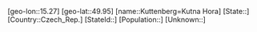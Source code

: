 ﻿---
location: [49.95,15.27]
mapzoom: [7,12] 
mapmarker: city 
type: City
tags:
- geo/City


SpocWebEntityId: 31714
isDeleted: false
confidential: public

---
[geo-lon::15.27]
[geo-lat::49.95]
[name::Kuttenberg=Kutna Hora]
[State::]
[Country::Czech_Rep.]
[StateId::]
[Population::]
[Unknown::]

